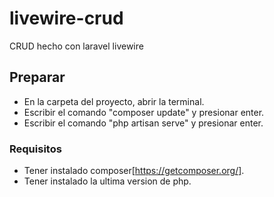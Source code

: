 # livewire-crud
CRUD hecho con laravel livewire

## Preparar
- En la carpeta del proyecto, abrir la terminal.
- Escribir el comando "composer update" y presionar enter.
- Escribir el comando "php artisan serve" y presionar enter.

### Requisitos
- Tener instalado composer[https://getcomposer.org/].
- Tener instalado la ultima version de php.
